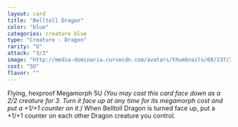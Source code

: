 ```yaml
---
layout: card
title: "Belltoll Dragon"
color: "blue"
categories: creature blue
type: "Creature - Dragon"
rarity: "U"
attack: "3/3"
image: "http://media-dominaria.cursecdn.com/avatars/thumbnails/68/237/200/283/635616794086138658.png"
cost: "5U"
flavor: ""
---
```


Flying, hexproof
Megamorph <span class="tip mana-icon mana-colorless-05" title="5 Colorless Mana">5</span><span class="tip mana-icon mana-blue" title="1 Blue Mana">U</span> <em>(You may cast this card face down as a 2/2 creature for <span class="tip mana-icon mana-colorless-03" title="3 Colorless Mana">3</span>. Turn it face up at any time for its megamorph cost and put a +1/+1 counter on it.)</em>
When Belltoll Dragon is turned face up, put a +1/+1 counter on each other Dragon creature you control.
